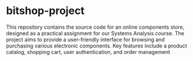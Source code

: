# bitshop-project
This repository contains the source code for an online components store, designed as a practical assignment for our Systems Analysis course. The project aims to provide a user-friendly interface for browsing and purchasing various electronic components. Key features include a product catalog, shopping cart, user authentication, and order management
